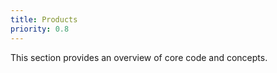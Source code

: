 ```yaml
---
title: Products
priority: 0.8
---
```


This section provides an overview of core code and concepts.
